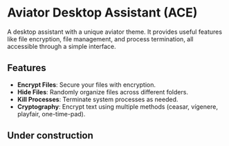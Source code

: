 # Aviator Desktop Assistant (ACE)

A desktop assistant with a unique aviator theme. It provides useful features like file encryption, file management, and process termination, all accessible through a simple interface.

## Features

- **Encrypt Files**: Secure your files with encryption.
- **Hide Files**: Randomly organize files across different folders.
- **Kill Processes**: Terminate system processes as needed.
- **Cryptography**: Encrypt text using multiple methods (ceasar, vígenere, playfair, one-time-pad).

## Under construction
